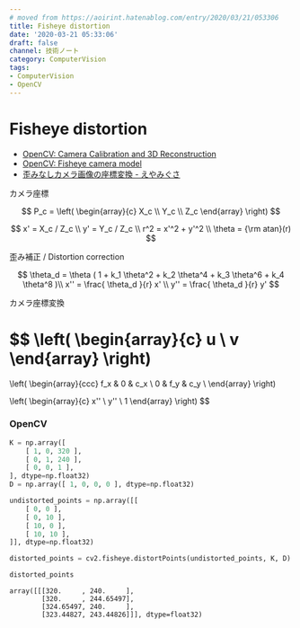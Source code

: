 ```yaml
---
# moved from https://aoirint.hatenablog.com/entry/2020/03/21/053306
title: Fisheye distortion
date: '2020-03-21 05:33:06'
draft: false
channel: 技術ノート
category: ComputerVision
tags:
- ComputerVision
- OpenCV
---
```

# Fisheye distortion

- [OpenCV: Camera Calibration and 3D Reconstruction](https://docs.opencv.org/4.2.0/d9/d0c/group__calib3d.html#details)
- [OpenCV: Fisheye camera model](https://docs.opencv.org/4.2.0/db/d58/group__calib3d__fisheye.html#details)
- [歪みなしカメラ画像の座標変換 - えやみぐさ](https://blog.aoirint.com/entry/2020/computer_vision_transform_distortless_camera_image/)

カメラ座標

$$
P_c = \left(
\begin{array}{c}
X_c \\
Y_c \\
Z_c
\end{array}
\right)
$$

$$
x' = X_c / Z_c \\
y' = Y_c / Z_c \\
r^2 = x'^2 + y'^2 \\
\theta = {\rm atan}(r)
$$

歪み補正 / Distortion correction

$$
\theta_d = \theta ( 1 + k_1 \theta^2 + k_2 \theta^4 + k_3 \theta^6 + k_4 \theta^8 )\\
x'' = \frac{ \theta_d }{r} x' \\
y'' = \frac{ \theta_d }{r} y'
$$

カメラ座標変換

$$
\left(
\begin{array}{c}
u \\
v
\end{array}
\right)
=
\left(
\begin{array}{ccc}
f_x & 0 & c_x \\
0 & f_y & c_y \\
\end{array}
\right)

\left(
\begin{array}{c}
x'' \\
y'' \\
1
\end{array}
\right)
$$

### OpenCV
```python
K = np.array([
    [ 1, 0, 320 ],
    [ 0, 1, 240 ],
    [ 0, 0, 1 ],
], dtype=np.float32)
D = np.array([ 1, 0, 0, 0 ], dtype=np.float32)

undistorted_points = np.array([[
    [ 0, 0 ],
    [ 0, 10 ],
    [ 10, 0 ],
    [ 10, 10 ],
]], dtype=np.float32)

distorted_points = cv2.fisheye.distortPoints(undistorted_points, K, D)

distorted_points
```

```
array([[[320.     , 240.     ],
        [320.     , 244.65497],
        [324.65497, 240.     ],
        [323.44827, 243.44826]]], dtype=float32)
```
